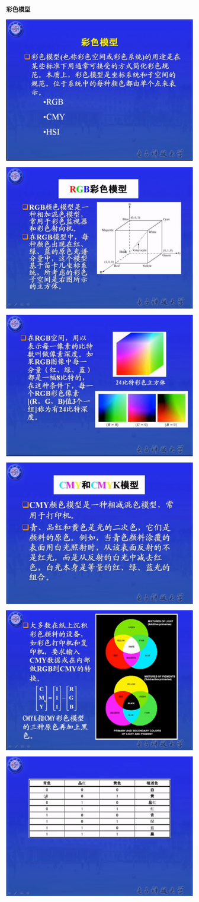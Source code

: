 ### 彩色模型

![](../pic/彩色模型.png)

![](../pic/RGB彩色模型.png)

![](../pic/RGB彩色模型2.png)

![](../pic/CMY和CMYK模型.png)

![](../pic/CMY和CMYK模型2.png)

![](../pic/CMY和CMYK模型3.png)




